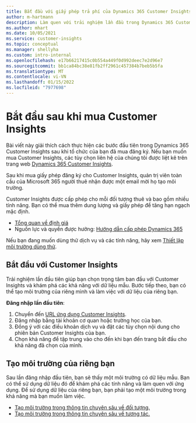 ```yaml
---
title: Bắt đầu với giấy phép trả phí của Dynamics 365 Customer Insights
author: m-hartmann
description: Làm quen với trải nghiệm lần đầu trong Dynamics 365 Customer Insights và khám phá các tính năng.
ms.author: mhart
ms.date: 10/05/2021
ms.service: customer-insights
ms.topic: conceptual
ms.manager: shellyha
ms.custom: intro-internal
ms.openlocfilehash: e17b66217415c0b554a449f0d992deec7e2d96e7
ms.sourcegitcommit: bb1ca84bc38e81fb2ff2961c457384b7beb5b5fa
ms.translationtype: MT
ms.contentlocale: vi-VN
ms.lasthandoff: 01/15/2022
ms.locfileid: "7977698"
---
```

# <a name="get-started-after-purchasing-customer-insights"></a>Bắt đầu sau khi mua Customer Insights

Bài viết này giải thích cách thực hiện các bước đầu tiên trong Dynamics 365 Customer Insights sau khi tổ chức của bạn đã mua đăng ký. Nếu bạn muốn mua Customer Insights, các tùy chọn liên hệ của chúng tôi được liệt kê trên trang web [Dynamics 365 Customer Insights](https://dynamics.microsoft.com/ai/customer-insights/). 

Sau khi mua giấy phép đăng ký cho Customer Insights, quản trị viên toàn cầu của Microsoft 365 người thuê nhận được một email mời họ tạo môi trường. 

Customer Insights được cấp phép cho mỗi đối tượng thuê và bao gồm nhiều tính năng. Bạn có thể mua thêm dung lượng và giấy phép để tăng hạn ngạch mặc định. 
- [Tổng quan về định giá](https://dynamics.microsoft.com/ai/customer-insights/pricing/)
- Nguồn lực và quyền được hưởng: [Hướng dẫn cấp phép Dynamics 365](https://go.microsoft.com/fwlink/?LinkId=866544)

Nếu bạn đang muốn dùng thử dịch vụ và các tính năng, hãy xem [Thiết lập môi trường dùng thử](trial-signup.md).

## <a name="start-with-customer-insights"></a>Bắt đầu với Customer Insights

Trải nghiệm lần đầu tiên giúp bạn chọn trọng tâm ban đầu với Customer Insights và khám phá các khả năng với dữ liệu mẫu. Bước tiếp theo, bạn có thể tạo môi trường của riêng mình và làm việc với dữ liệu của riêng bạn.

**Đăng nhập lần đầu tiên**:

1. Chuyển đến [URL ứng dụng Customer Insights](https://home.ci.ai.dynamics.com).
1. Đăng nhập bằng tài khoản cơ quan hoặc trường học của bạn. 
1. Đồng ý với các điều khoản dịch vụ và đặt các tùy chọn nội dung cho phiên bản Customer Insights của bạn.
1. Chọn khả năng để tập trung vào cho đến khi bạn đến trang bắt đầu cho khả năng đã chọn của mình.

## <a name="create-your-own-environment"></a>Tạo môi trường của riêng bạn

Sau lần đăng nhập đầu tiên, bạn sẽ thấy một môi trường có dữ liệu mẫu. Bạn có thể sử dụng dữ liệu đó để khám phá các tính năng và làm quen với ứng dụng. Để sử dụng dữ liệu của riêng bạn, bạn phải tạo một môi trường trong khả năng mà bạn muốn làm việc.

- [Tạo môi trường trong thông tin chuyên sâu về đối tượng.](audience-insights/get-started-paid.md)
- [Tạo môi trường trong thông tin chuyên sâu về tương tác.](engagement-insights/create-new-environment.md) 



